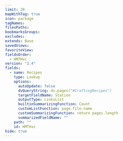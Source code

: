 ```yaml
---
limit: 20
mapWithTag: true
icon: package
tagNames: 
filesPaths: 
bookmarksGroups: 
excludes: 
extends: Base
savedViews: 
favoriteView: 
fieldsOrder:
  - HMTHvc
version: "2.4"
fields:
  - name: Recipes
    type: Lookup
    options:
      autoUpdate: false
      dvQueryString: dv.pages("#CraftingRecipes")
      targetFieldName: Station
      outputType: LinksList
      builtinSummarizingFunction: Count
      customListFunction: page.file.name
      customSummarizingFunction: return pages.length
      summarizedFieldName: ""
    path: ""
    id: HMTHvc
hide: true
---
```

